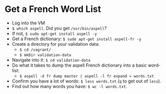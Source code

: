 
# Get a French Word List

- Log into the VM
- `$ which aspell`. Did you get `/usr/bin/aspell`?
- If not, `$ sudo apt-get install aspell -y`
- Get a French dictionary: `$ sudo apt-get install aspell-fr -y`
- Create a directory for your validation data:
	- `$ cd /vagrant/`
	- `$ mkDir validation-data`
- Navigate into it: `$ cd validation-data`
- Do what it takes to dump the aspell French dictionary into a basic word-list:
	- `$ aspell -d fr dump master | aspell -l fr expand > words.txt`
- Confirm you have a lot of words: `$ less words.txt` (`q` to get out of `less`).
- Find out how many words you have: `$ wc -l words.txt`.
